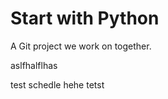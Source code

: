 Start with Python
=================

A Git project we work on together.


aslfhalflhas

test schedle hehe
tetst